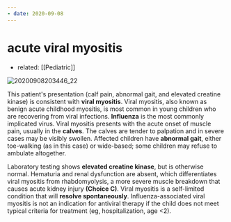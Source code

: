 ```yaml
---
- date: 2020-09-08
---
```


# acute viral myositis

- related: [[Pediatric]]

![20200908203446_22](https://photos.thisispiggy.com/file/wikiFiles/20200908203446_22.png)

This patient's presentation (calf pain, abnormal gait, and elevated creatine kinase) is consistent with **viral myositis**.  Viral myositis, also known as benign acute childhood myositis, is most common in young children who are recovering from viral infections.  **Influenza** is the most commonly implicated virus.  Viral myositis presents with the acute onset of muscle pain, usually in the **calves**.  The calves are tender to palpation and in severe cases may be visibly swollen.  Affected children have **abnormal gait**, either toe-walking (as in this case) or wide-based; some children may refuse to ambulate altogether.

Laboratory testing shows **elevated creatine kinase**, but is otherwise normal.  Hematuria and renal dysfunction are absent, which differentiates viral myositis from rhabdomyolysis, a more severe muscle breakdown that causes acute kidney injury **(Choice C)**.  Viral myositis is a self-limited condition that will **resolve spontaneously**.  Influenza-associated viral myositis is not an indication for antiviral therapy if the child does not meet typical criteria for treatment (eg, hospitalization, age <2).
